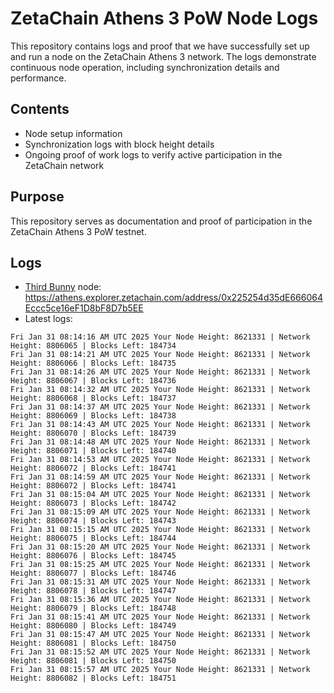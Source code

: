 # ZetaChain Athens 3 PoW Node Logs
This repository contains logs and proof that we have successfully set up and run a node on the ZetaChain Athens 3 network. The logs demonstrate continuous node operation, including synchronization details and performance.

## Contents
- Node setup information
- Synchronization logs with block height details
- Ongoing proof of work logs to verify active participation in the ZetaChain network

## Purpose
This repository serves as documentation and proof of participation in the ZetaChain Athens 3 PoW testnet.

## Logs

- [Third Bunny](https://thirdbunny.xyz/) node: https://athens.explorer.zetachain.com/address/0x225254d35dE666064Eccc5ce16eF1D8bF8D7b5EE
- Latest logs:
```
Fri Jan 31 08:14:16 AM UTC 2025 Your Node Height: 8621331 | Network Height: 8806065 | Blocks Left: 184734
Fri Jan 31 08:14:21 AM UTC 2025 Your Node Height: 8621331 | Network Height: 8806066 | Blocks Left: 184735
Fri Jan 31 08:14:26 AM UTC 2025 Your Node Height: 8621331 | Network Height: 8806067 | Blocks Left: 184736
Fri Jan 31 08:14:32 AM UTC 2025 Your Node Height: 8621331 | Network Height: 8806068 | Blocks Left: 184737
Fri Jan 31 08:14:37 AM UTC 2025 Your Node Height: 8621331 | Network Height: 8806069 | Blocks Left: 184738
Fri Jan 31 08:14:43 AM UTC 2025 Your Node Height: 8621331 | Network Height: 8806070 | Blocks Left: 184739
Fri Jan 31 08:14:48 AM UTC 2025 Your Node Height: 8621331 | Network Height: 8806071 | Blocks Left: 184740
Fri Jan 31 08:14:53 AM UTC 2025 Your Node Height: 8621331 | Network Height: 8806072 | Blocks Left: 184741
Fri Jan 31 08:14:59 AM UTC 2025 Your Node Height: 8621331 | Network Height: 8806072 | Blocks Left: 184741
Fri Jan 31 08:15:04 AM UTC 2025 Your Node Height: 8621331 | Network Height: 8806073 | Blocks Left: 184742
Fri Jan 31 08:15:09 AM UTC 2025 Your Node Height: 8621331 | Network Height: 8806074 | Blocks Left: 184743
Fri Jan 31 08:15:15 AM UTC 2025 Your Node Height: 8621331 | Network Height: 8806075 | Blocks Left: 184744
Fri Jan 31 08:15:20 AM UTC 2025 Your Node Height: 8621331 | Network Height: 8806076 | Blocks Left: 184745
Fri Jan 31 08:15:25 AM UTC 2025 Your Node Height: 8621331 | Network Height: 8806077 | Blocks Left: 184746
Fri Jan 31 08:15:31 AM UTC 2025 Your Node Height: 8621331 | Network Height: 8806078 | Blocks Left: 184747
Fri Jan 31 08:15:36 AM UTC 2025 Your Node Height: 8621331 | Network Height: 8806079 | Blocks Left: 184748
Fri Jan 31 08:15:41 AM UTC 2025 Your Node Height: 8621331 | Network Height: 8806080 | Blocks Left: 184749
Fri Jan 31 08:15:47 AM UTC 2025 Your Node Height: 8621331 | Network Height: 8806081 | Blocks Left: 184750
Fri Jan 31 08:15:52 AM UTC 2025 Your Node Height: 8621331 | Network Height: 8806081 | Blocks Left: 184750
Fri Jan 31 08:15:57 AM UTC 2025 Your Node Height: 8621331 | Network Height: 8806082 | Blocks Left: 184751
```
